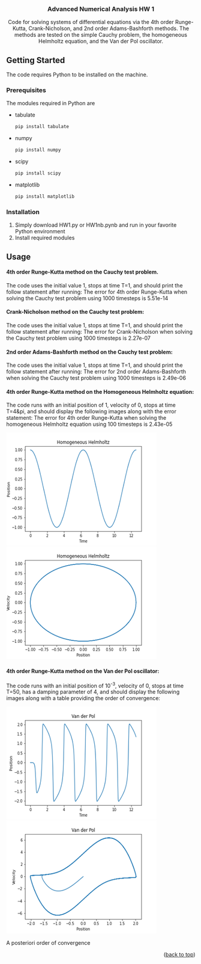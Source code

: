 <h3 align="center">Advanced Numerical Analysis HW 1</h3>

  <p align="center">
    Code for solving systems of differential equations via the 4th order Runge-Kutta, Crank-Nicholson, and 2nd order Adams-Bashforth methods. The methods are tested on the simple Cauchy problem, the homogeneous Helmholtz equation, and the Van der Pol oscillator.
  </p>
</div>

<!-- GETTING STARTED -->
## Getting Started

The code requires Python to be installed on the machine.

### Prerequisites

The modules required in Python are
* tabulate
  ```sh
  pip install tabulate
  ```
* numpy
  ```sh
  pip install numpy
  ```
* scipy
  ```sh
  pip install scipy
  ```
* matplotlib
  ```sh
  pip install matplotlib
  ```

### Installation

1. Simply download HW1.py or HW1nb.pynb and run in your favorite Python environment
2. Install required modules

<!-- USAGE EXAMPLES -->
## Usage

#### 4th order Runge-Kutta method on the Cauchy test problem.
The code uses the initial value 1, stops at time T=1, and should print the follow statement after running:
The error for 4th order Runge-Kutta when solving the Cauchy test problem using 1000 timesteps is 5.51e-14

#### Crank-Nicholson method on the Cauchy test problem:
The code uses the initial value 1, stops at time T=1, and should print the follow statement after running:
The error for Crank-Nicholson when solving the Cauchy test problem using 1000 timesteps is 2.27e-07

#### 2nd order Adams-Bashforth method on the Cauchy test problem:
The code uses the initial value 1, stops at time T=1, and should print the follow statement after running:
The error for 2nd order Adams-Bashforth when solving the Cauchy test problem using 1000 timesteps is 2.49e-06

#### 4th order Runge-Kutta method on the Homogeneous Helmholtz equation:
The code runs with an initial position of 1, velocity of 0, stops at time T=4&pi, and should display the following images along with the error statement:
The error for 4th order Runge-Kutta when solving the homogeneous Helmholtz equation using 100 timesteps is 2.43e-05

<a href="https://github.com/Shlorki/NumericalHW1">
  <img src="Images/helmpt.png" alt="helmpt" width="400" height="300">
  <img src="Images/helmvp.png" alt="helmpt" width="400" height="300">
</a>

#### 4th order Runge-Kutta method on the Van der Pol oscillator:
The code runs with an initial position of 10<sup>-3</sup>, velocity of 0, stops at time T=50, has a damping parameter of 4, and should display the following images along with a table providing the order of convergence:

<a href="https://github.com/Shlorki/NumericalHW1">
  <img src="Images/vanpt.png" alt="helmpt" width="400" height="300">
  <img src="Images/vanvp.png" alt="helmpt" width="400" height="300">
</a>

A posteriori order of convergence
<object><object data="https://github.com/Shlorki/NumericalHW1/Images/VdPerr.txt" width="100" height="400"></object>

<p align="right">(<a href="#readme-top">back to top</a>)</p>
